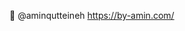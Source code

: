 👀 @aminqutteineh https://by-amin.com/

<!---
aminqutteineh/aminqutteineh is a ✨ special ✨ repository because its `README.md` (this file) appears on your GitHub profile.
You can click the Preview link to take a look at your changes.
--->
